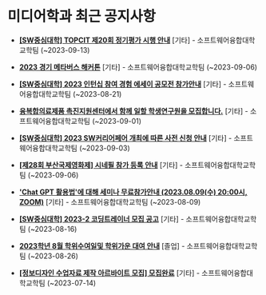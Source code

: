 # 미디어학과 최근 공지사항

* **[[SW중심대학] TOPCIT 제20회 정기평가 시행 안내](https://media.ajou.ac.kr/media/board/board01.jsp?mode=view&amp;article_no=236683&amp;board_wrapper=%2Fmedia%2Fboard%2Fboard01.jsp&amp;pager.offset=0&amp;board_no=304)**
 [기타] - 소프트웨어융합대학교학팀 (~2023-09-13)

* **[2023 경기 메타버스 해커톤](https://media.ajou.ac.kr/media/board/board01.jsp?mode=view&amp;article_no=236528&amp;board_wrapper=%2Fmedia%2Fboard%2Fboard01.jsp&amp;pager.offset=0&amp;board_no=304)**
 [기타] - 소프트웨어융합대학교학팀 (~2023-09-06)

* **[[SW중심대학] 2023 인턴십 참여 경험 에세이 공모전 참가안내](https://media.ajou.ac.kr/media/board/board01.jsp?mode=view&amp;article_no=236456&amp;board_wrapper=%2Fmedia%2Fboard%2Fboard01.jsp&amp;pager.offset=0&amp;board_no=304)**
 [기타] - 소프트웨어융합대학교학팀 (~2023-08-21)

* **[융복합의료제품 촉진지원센터에서 함께 일할 학생연구원을 모집합니다.](https://media.ajou.ac.kr/media/board/board01.jsp?mode=view&amp;article_no=236443&amp;board_wrapper=%2Fmedia%2Fboard%2Fboard01.jsp&amp;pager.offset=0&amp;board_no=304)**
 [기타] - 소프트웨어융합대학교학팀 (~2023-09-01)

* **[[SW중심대학] 2023 SW커리어페어 개최에 따른 사전 신청 안내](https://media.ajou.ac.kr/media/board/board01.jsp?mode=view&amp;article_no=236419&amp;board_wrapper=%2Fmedia%2Fboard%2Fboard01.jsp&amp;pager.offset=0&amp;board_no=304)**
 [기타] - 소프트웨어융합대학교학팀 (~2023-09-03)

* **[[제28회 부산국제영화제] 시네필 참가 등록 안내](https://media.ajou.ac.kr/media/board/board01.jsp?mode=view&amp;article_no=236343&amp;board_wrapper=%2Fmedia%2Fboard%2Fboard01.jsp&amp;pager.offset=0&amp;board_no=304)**
 [기타] - 소프트웨어융합대학교학팀 (~2023-09-06)

* **[&#x27;Chat GPT 활용법&#x27;에 대해 세미나 무료참가안내 (2023.08.09(수) 20:00시, ZOOM)](https://media.ajou.ac.kr/media/board/board01.jsp?mode=view&amp;article_no=236331&amp;board_wrapper=%2Fmedia%2Fboard%2Fboard01.jsp&amp;pager.offset=0&amp;board_no=304)**
 [기타] - 소프트웨어융합대학교학팀 (~2023-08-09)

* **[[SW중심대학] 2023-2 코딩트레이너 모집 공고](https://media.ajou.ac.kr/media/board/board01.jsp?mode=view&amp;article_no=236303&amp;board_wrapper=%2Fmedia%2Fboard%2Fboard01.jsp&amp;pager.offset=0&amp;board_no=304)**
 [기타] - 소프트웨어융합대학교학팀 (~2023-08-16)

* **[2023학년 8월 학위수여일및 학위가운 대여 안내](https://media.ajou.ac.kr/media/board/board01.jsp?mode=view&amp;article_no=236293&amp;board_wrapper=%2Fmedia%2Fboard%2Fboard01.jsp&amp;pager.offset=0&amp;board_no=304)**
 [졸업] - 소프트웨어융합대학교학팀 (~2023-08-26)

* **[[정보디자인 수업자료 제작 아르바이트 모집] 모집완료](https://media.ajou.ac.kr/media/board/board01.jsp?mode=view&amp;article_no=235972&amp;board_wrapper=%2Fmedia%2Fboard%2Fboard01.jsp&amp;pager.offset=0&amp;board_no=304)**
 [기타] - 소프트웨어융합대학교학팀 (~2023-07-14)
